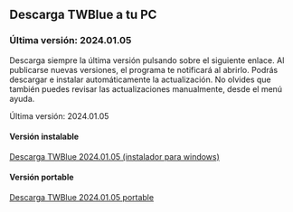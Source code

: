 <!-- 
.. title: Descargas
.. slug: downloads
.. date: 2016-10-03 04:45:39 UTC-05:00
.. tags: 
.. category: 
.. link: 
.. description: 
.. type: text
-->

## Descarga TWBlue a tu PC

### Última versión: 2024.01.05

Descarga siempre la última versión pulsando sobre el siguiente enlace. Al publicarse nuevas versiones, el programa te notificará al abrirlo. Podrás descargar e instalar automáticamente la actualización. No olvides que también puedes revisar las actualizaciones manualmente, desde el menú ayuda.

Última versión: 2024.01.05  

#### Versión instalable

[Descarga TWBlue 2024.01.05 (instalador para windows)](https://github.com/MCV-Software/TWBlue/releases/download/release/TWBlue_setup_v2024.01.05.exe)

#### Versión portable

[Descarga TWBlue 2024.01.05 portable](https://github.com/MCV-Software/TWBlue/releases/download/release/TWBlue_portable_v2024.01.05.zip)